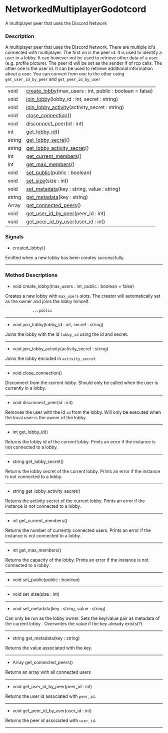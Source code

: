 # NetworkedMultiplayerGodotcord

A multiplayer peer that uses the Discord Network
### Description

A multiplayer peer that uses the Discord Network.
        There are multiple id's connected with multiplayer. The first on is the peer id.
        It is used to identify a user in a lobby. It can however not be used to retrieve other data of a user (e.g. profile picture).
        The peer id will be set as the sender if of rcp calls.
        The other one is the user id. It can be used to retrieve additional information about a user.
        You can convert from one to the other using `get_user_id_by_peer` and `get_peer_id_by_user`

| | |
----|----
void|[create_lobby](#create_lobby)(max_users : int, public : boolean = false)
void|[join_lobby](#join_lobby)(lobby_id : int, secret : string)
void|[join_lobby_activity](#join_lobby_activity)(activity_secret : string)
void|[close_connection](#close_connection)()
void|[disconnect_peer](#disconnect_peer)(id : int)
int|[get_lobby_id](#get_lobby_id)()
string|[get_lobby_secret](#get_lobby_secret)()
string|[get_lobby_activity_secret](#get_lobby_activity_secret)()
int|[get_current_members](#get_current_members)()
int|[get_max_members](#get_max_members)()
void|[set_public](#set_public)(public : boolean)
void|[set_size](#set_size)(size : int)
void|[set_metadata](#set_metadata)(key : string, value : string)
string|[get_metadata](#get_metadata)(key : string)
Array|[get_connected_peers](#get_connected_peers)()
void|[get_user_id_by_peer](#get_user_id_by_peer)(peer_id : int)
void|[get_peer_id_by_user](#get_peer_id_by_user)(user_id : int)

### Signals

* created_lobby()

Emitted when a new lobby has been creates successfully.

----
### Method Descriptions

* <a name="create_lobby"></a> void create_lobby(max_users : int, public : boolean = false)

Creates a new lobby with `max_users` slots.
                The creator will automatically set as the owner and joins the lobby himself.

                ...public

----
* <a name="join_lobby"></a> void join_lobby(lobby_id : int, secret : string)

Joins the lobby with the id `lobby_id` using the id and secret.

----
* <a name="join_lobby_activity"></a> void join_lobby_activity(activity_secret : string)

Joins the lobby encoded in `activity_secret`

----
* <a name="close_connection"></a> void close_connection()

Disconnect from the current lobby.
                Should only be called when the user is currently in a lobby.

----
* <a name="disconnect_peer"></a> void disconnect_peer(id : int)

Removes the user with the id `id` from the lobby.
                Will only be executed when the local user is the owner of the lobby.

----
* <a name="get_lobby_id"></a> int get_lobby_id()

Returns the lobby id of the current lobby.
                Prints an error if the instance is not connected to a lobby.

----
* <a name="get_lobby_secret"></a> string get_lobby_secret()

Returns the lobby secret of the current lobby.
                Prints an error if the instance is not connected to a lobby.

----
* <a name="get_lobby_activity_secret"></a> string get_lobby_activity_secret()

Returns the activity secret of the current lobby.
                Prints an error if the instance is not connected to a lobby.

----
* <a name="get_current_members"></a> int get_current_members()

Returns the number of currently connected users.
                Prints an error if the instance is not connected to a lobby.

----
* <a name="get_max_members"></a> int get_max_members()

Returns the capacity of the lobby.
                Prints an error if the instance is not connected to a lobby.

----
* <a name="set_public"></a> void set_public(public : boolean)



----
* <a name="set_size"></a> void set_size(size : int)



----
* <a name="set_metadata"></a> void set_metadata(key : string, value : string)

Can only be run as the lobby owner.
                Sets the key/value pair as metadata of the current lobby .
                Overwrites the value if the key already exists(?).

----
* <a name="get_metadata"></a> string get_metadata(key : string)

Returns the value associated with the key.

----
* <a name="get_connected_peers"></a> Array get_connected_peers()

Returns an array with all connected users

----
* <a name="get_user_id_by_peer"></a> void get_user_id_by_peer(peer_id : int)

Returns the user id associated with `peer_id`.

----
* <a name="get_peer_id_by_user"></a> void get_peer_id_by_user(user_id : int)

Returns the peer id associated with `user_id`.

----
